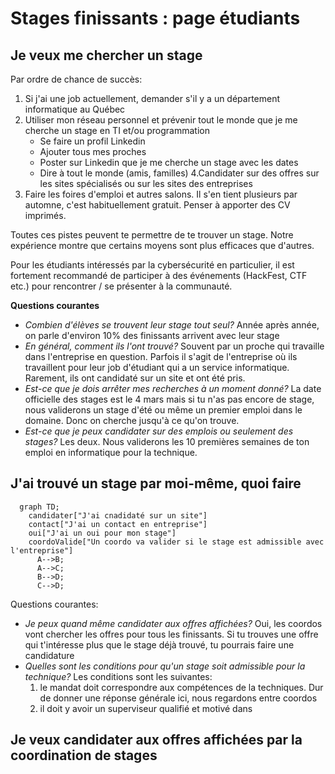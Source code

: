 # Stages finissants : page étudiants

## Je veux me chercher un stage

Par ordre de chance de succès:
1. Si j'ai une job actuellement, demander s'il y a un département informatique au Québec
2. Utiliser mon réseau personnel et prévenir tout le monde que je me cherche un stage en TI et/ou programmation
   - Se faire un profil Linkedin
   - Ajouter tous mes proches
   - Poster sur Linkedin que je me cherche un stage avec les dates
   - Dire à tout le monde (amis, familles)
4.Candidater sur des offres sur les sites spécialisés ou sur les sites des entreprises
5. Faire les foires d'emploi et autres salons. Il s'en tient plusieurs par automne, c'est habituellement gratuit. Penser à apporter des CV imprimés.

Toutes ces pistes peuvent te permettre de te trouver un stage. Notre expérience montre que certains moyens sont plus efficaces que d'autres.

Pour les étudiants intéressés par la cybersécurité en particulier, il est fortement recommandé de participer à des événements (HackFest, CTF etc.) pour rencontrer / se présenter à la communauté.

**Questions courantes**
- *Combien d'élèves se trouvent leur stage tout seul?* Année après année, on parle d'environ 10% des finissants arrivent avec leur stage
- *En général, comment ils l'ont trouvé?* Souvent par un proche qui travaille dans l'entreprise en question. Parfois il s'agit de l'entreprise où ils travaillent pour leur job d'étudiant qui a un service informatique. Rarement, ils ont candidaté sur un site et ont été pris.
- *Est-ce que je dois arrêter mes recherches à un moment donné?* La date officielle des stages est le 4 mars mais si tu n'as pas encore de stage, nous validerons un stage d'été ou même un premier emploi dans le domaine. Donc on cherche jusqu'à ce qu'on trouve.
- *Est-ce que je peux candidater sur des emplois ou seulement des stages?* Les deux. Nous validerons les 10 premières semaines de ton emploi en informatique pour la technique.

## J'ai trouvé un stage par moi-même, quoi faire

```mermaid
  graph TD;
    candidater["J'ai cnadidaté sur un site"]
    contact["J'ai un contact en entreprise"]
    oui["J'ai un oui pour mon stage"]
    coordoValide["Un coordo va valider si le stage est admissible avec l'entreprise"]
      A-->B;
      A-->C;
      B-->D;
      C-->D;
```

Questions courantes:
- *Je peux quand même candidater aux offres affichées?* Oui, les coordos vont chercher les offres pour tous les finissants. Si tu trouves une offre qui t'intéresse plus que le stage déjà trouvé, tu pourrais faire une candidature
- *Quelles sont les conditions pour qu'un stage soit admissible pour la technique?* Les conditions sont les suivantes:
  1. le mandat doit correspondre aux compétences de la techniques. Dur de donner une réponse générale ici, nous regardons entre coordos
  2. il doit y avoir un superviseur qualifié et motivé dans 

## Je veux candidater aux offres affichées par la coordination de stages
